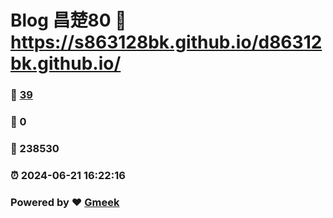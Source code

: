 # Blog 昌楚80 :link: https://s863128bk.github.io/d86312bk.github.io/ 
### :page_facing_up: [39](https://s863128bk.github.io/d86312bk.github.io//tag.html) 
### :speech_balloon: 0 
### :hibiscus: 238530 
### :alarm_clock: 2024-06-21 16:22:16 
### Powered by :heart: [Gmeek](https://github.com/Meekdai/Gmeek)

